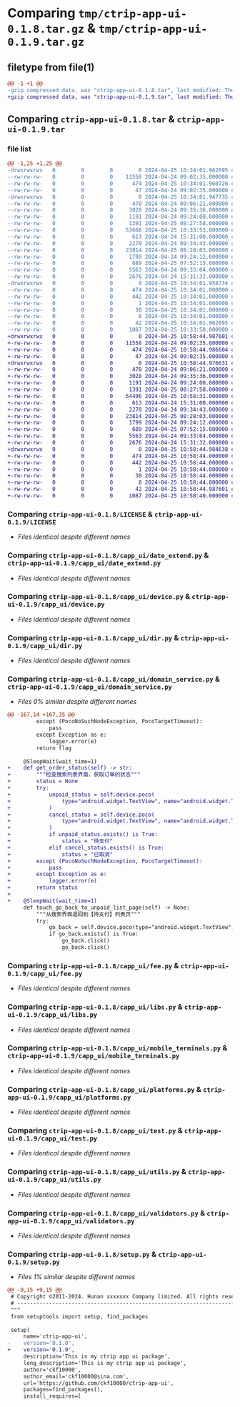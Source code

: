 # Comparing `tmp/ctrip-app-ui-0.1.8.tar.gz` & `tmp/ctrip-app-ui-0.1.9.tar.gz`

## filetype from file(1)

```diff
@@ -1 +1 @@
-gzip compressed data, was "ctrip-app-ui-0.1.8.tar", last modified: Thu Apr 25 10:34:01 2024, max compression
+gzip compressed data, was "ctrip-app-ui-0.1.9.tar", last modified: Thu Apr 25 10:58:44 2024, max compression
```

## Comparing `ctrip-app-ui-0.1.8.tar` & `ctrip-app-ui-0.1.9.tar`

### file list

```diff
@@ -1,25 +1,25 @@
-drwxrwxrwx   0        0        0        0 2024-04-25 10:34:01.962695 ctrip-app-ui-0.1.8/
--rw-rw-rw-   0        0        0    11558 2024-04-24 09:02:35.000000 ctrip-app-ui-0.1.8/LICENSE
--rw-rw-rw-   0        0        0      474 2024-04-25 10:34:01.960726 ctrip-app-ui-0.1.8/PKG-INFO
--rw-rw-rw-   0        0        0       47 2024-04-24 09:02:35.000000 ctrip-app-ui-0.1.8/README.md
-drwxrwxrwx   0        0        0        0 2024-04-25 10:34:01.947735 ctrip-app-ui-0.1.8/capp_ui/
--rw-rw-rw-   0        0        0      470 2024-04-24 09:06:21.000000 ctrip-app-ui-0.1.8/capp_ui/__init__.py
--rw-rw-rw-   0        0        0     3028 2024-04-24 09:35:36.000000 ctrip-app-ui-0.1.8/capp_ui/date_extend.py
--rw-rw-rw-   0        0        0     1191 2024-04-24 09:24:00.000000 ctrip-app-ui-0.1.8/capp_ui/device.py
--rw-rw-rw-   0        0        0     1391 2024-04-25 08:27:58.000000 ctrip-app-ui-0.1.8/capp_ui/dir.py
--rw-rw-rw-   0        0        0    53666 2024-04-25 10:33:53.000000 ctrip-app-ui-0.1.8/capp_ui/domain_service.py
--rw-rw-rw-   0        0        0      613 2024-04-24 15:31:00.000000 ctrip-app-ui-0.1.8/capp_ui/fee.py
--rw-rw-rw-   0        0        0     2270 2024-04-24 09:34:43.000000 ctrip-app-ui-0.1.8/capp_ui/libs.py
--rw-rw-rw-   0        0        0    23814 2024-04-25 08:28:03.000000 ctrip-app-ui-0.1.8/capp_ui/mobile_terminals.py
--rw-rw-rw-   0        0        0     1799 2024-04-24 09:24:12.000000 ctrip-app-ui-0.1.8/capp_ui/platforms.py
--rw-rw-rw-   0        0        0      689 2024-04-25 07:52:15.000000 ctrip-app-ui-0.1.8/capp_ui/test.py
--rw-rw-rw-   0        0        0     5563 2024-04-24 09:33:04.000000 ctrip-app-ui-0.1.8/capp_ui/utils.py
--rw-rw-rw-   0        0        0     2676 2024-04-24 15:31:32.000000 ctrip-app-ui-0.1.8/capp_ui/validators.py
-drwxrwxrwx   0        0        0        0 2024-04-25 10:34:01.958734 ctrip-app-ui-0.1.8/ctrip_app_ui.egg-info/
--rw-rw-rw-   0        0        0      474 2024-04-25 10:34:01.000000 ctrip-app-ui-0.1.8/ctrip_app_ui.egg-info/PKG-INFO
--rw-rw-rw-   0        0        0      442 2024-04-25 10:34:01.000000 ctrip-app-ui-0.1.8/ctrip_app_ui.egg-info/SOURCES.txt
--rw-rw-rw-   0        0        0        1 2024-04-25 10:34:01.000000 ctrip-app-ui-0.1.8/ctrip_app_ui.egg-info/dependency_links.txt
--rw-rw-rw-   0        0        0       30 2024-04-25 10:34:01.000000 ctrip-app-ui-0.1.8/ctrip_app_ui.egg-info/requires.txt
--rw-rw-rw-   0        0        0        8 2024-04-25 10:34:01.000000 ctrip-app-ui-0.1.8/ctrip_app_ui.egg-info/top_level.txt
--rw-rw-rw-   0        0        0       42 2024-04-25 10:34:01.962695 ctrip-app-ui-0.1.8/setup.cfg
--rw-rw-rw-   0        0        0     1087 2024-04-25 10:33:58.000000 ctrip-app-ui-0.1.8/setup.py
+drwxrwxrwx   0        0        0        0 2024-04-25 10:58:44.987601 ctrip-app-ui-0.1.9/
+-rw-rw-rw-   0        0        0    11558 2024-04-24 09:02:35.000000 ctrip-app-ui-0.1.9/LICENSE
+-rw-rw-rw-   0        0        0      474 2024-04-25 10:58:44.986604 ctrip-app-ui-0.1.9/PKG-INFO
+-rw-rw-rw-   0        0        0       47 2024-04-24 09:02:35.000000 ctrip-app-ui-0.1.9/README.md
+drwxrwxrwx   0        0        0        0 2024-04-25 10:58:44.976631 ctrip-app-ui-0.1.9/capp_ui/
+-rw-rw-rw-   0        0        0      470 2024-04-24 09:06:21.000000 ctrip-app-ui-0.1.9/capp_ui/__init__.py
+-rw-rw-rw-   0        0        0     3028 2024-04-24 09:35:36.000000 ctrip-app-ui-0.1.9/capp_ui/date_extend.py
+-rw-rw-rw-   0        0        0     1191 2024-04-24 09:24:00.000000 ctrip-app-ui-0.1.9/capp_ui/device.py
+-rw-rw-rw-   0        0        0     1391 2024-04-25 08:27:58.000000 ctrip-app-ui-0.1.9/capp_ui/dir.py
+-rw-rw-rw-   0        0        0    54496 2024-04-25 10:58:31.000000 ctrip-app-ui-0.1.9/capp_ui/domain_service.py
+-rw-rw-rw-   0        0        0      613 2024-04-24 15:31:00.000000 ctrip-app-ui-0.1.9/capp_ui/fee.py
+-rw-rw-rw-   0        0        0     2270 2024-04-24 09:34:43.000000 ctrip-app-ui-0.1.9/capp_ui/libs.py
+-rw-rw-rw-   0        0        0    23814 2024-04-25 08:28:03.000000 ctrip-app-ui-0.1.9/capp_ui/mobile_terminals.py
+-rw-rw-rw-   0        0        0     1799 2024-04-24 09:24:12.000000 ctrip-app-ui-0.1.9/capp_ui/platforms.py
+-rw-rw-rw-   0        0        0      689 2024-04-25 07:52:15.000000 ctrip-app-ui-0.1.9/capp_ui/test.py
+-rw-rw-rw-   0        0        0     5563 2024-04-24 09:33:04.000000 ctrip-app-ui-0.1.9/capp_ui/utils.py
+-rw-rw-rw-   0        0        0     2676 2024-04-24 15:31:32.000000 ctrip-app-ui-0.1.9/capp_ui/validators.py
+drwxrwxrwx   0        0        0        0 2024-04-25 10:58:44.984638 ctrip-app-ui-0.1.9/ctrip_app_ui.egg-info/
+-rw-rw-rw-   0        0        0      474 2024-04-25 10:58:44.000000 ctrip-app-ui-0.1.9/ctrip_app_ui.egg-info/PKG-INFO
+-rw-rw-rw-   0        0        0      442 2024-04-25 10:58:44.000000 ctrip-app-ui-0.1.9/ctrip_app_ui.egg-info/SOURCES.txt
+-rw-rw-rw-   0        0        0        1 2024-04-25 10:58:44.000000 ctrip-app-ui-0.1.9/ctrip_app_ui.egg-info/dependency_links.txt
+-rw-rw-rw-   0        0        0       30 2024-04-25 10:58:44.000000 ctrip-app-ui-0.1.9/ctrip_app_ui.egg-info/requires.txt
+-rw-rw-rw-   0        0        0        8 2024-04-25 10:58:44.000000 ctrip-app-ui-0.1.9/ctrip_app_ui.egg-info/top_level.txt
+-rw-rw-rw-   0        0        0       42 2024-04-25 10:58:44.987601 ctrip-app-ui-0.1.9/setup.cfg
+-rw-rw-rw-   0        0        0     1087 2024-04-25 10:58:40.000000 ctrip-app-ui-0.1.9/setup.py
```

### Comparing `ctrip-app-ui-0.1.8/LICENSE` & `ctrip-app-ui-0.1.9/LICENSE`

 * *Files identical despite different names*

### Comparing `ctrip-app-ui-0.1.8/capp_ui/date_extend.py` & `ctrip-app-ui-0.1.9/capp_ui/date_extend.py`

 * *Files identical despite different names*

### Comparing `ctrip-app-ui-0.1.8/capp_ui/device.py` & `ctrip-app-ui-0.1.9/capp_ui/device.py`

 * *Files identical despite different names*

### Comparing `ctrip-app-ui-0.1.8/capp_ui/dir.py` & `ctrip-app-ui-0.1.9/capp_ui/dir.py`

 * *Files identical despite different names*

### Comparing `ctrip-app-ui-0.1.8/capp_ui/domain_service.py` & `ctrip-app-ui-0.1.9/capp_ui/domain_service.py`

 * *Files 0% similar despite different names*

```diff
@@ -167,14 +167,35 @@
         except (PocoNoSuchNodeException, PocoTargetTimeout):
             pass
         except Exception as e:
             logger.error(e)
         return flag
 
     @SleepWait(wait_time=1)
+    def get_order_status(self) -> str:
+        """检查搜索列表界面，获取订单的状态"""
+        status = None
+        try:
+            unpaid_status = self.device.poco(
+                type="android.widget.TextView", name="android.widget.TextView", text="去支付"
+            )
+            cancel_status = self.device.poco(
+                type="android.widget.TextView", name="android.widget.TextView", text="已取消"
+            )
+            if unpaid_status.exists() is True:
+                status = "待支付"
+            elif cancel_status.exists() is True:
+                status = "已取消"
+        except (PocoNoSuchNodeException, PocoTargetTimeout):
+            pass
+        except Exception as e:
+            logger.error(e)
+        return status
+
+    @SleepWait(wait_time=1)
     def touch_go_back_to_unpaid_list_page(self) -> None:
         """从搜索界面退回到【待支付】列表页"""
         try:
             go_back = self.device.poco(type="android.widget.TextView", name="icon_back")
             if go_back.exists() is True:
                 go_back.click()
                 go_back.click()
```

### Comparing `ctrip-app-ui-0.1.8/capp_ui/fee.py` & `ctrip-app-ui-0.1.9/capp_ui/fee.py`

 * *Files identical despite different names*

### Comparing `ctrip-app-ui-0.1.8/capp_ui/libs.py` & `ctrip-app-ui-0.1.9/capp_ui/libs.py`

 * *Files identical despite different names*

### Comparing `ctrip-app-ui-0.1.8/capp_ui/mobile_terminals.py` & `ctrip-app-ui-0.1.9/capp_ui/mobile_terminals.py`

 * *Files identical despite different names*

### Comparing `ctrip-app-ui-0.1.8/capp_ui/platforms.py` & `ctrip-app-ui-0.1.9/capp_ui/platforms.py`

 * *Files identical despite different names*

### Comparing `ctrip-app-ui-0.1.8/capp_ui/test.py` & `ctrip-app-ui-0.1.9/capp_ui/test.py`

 * *Files identical despite different names*

### Comparing `ctrip-app-ui-0.1.8/capp_ui/utils.py` & `ctrip-app-ui-0.1.9/capp_ui/utils.py`

 * *Files identical despite different names*

### Comparing `ctrip-app-ui-0.1.8/capp_ui/validators.py` & `ctrip-app-ui-0.1.9/capp_ui/validators.py`

 * *Files identical despite different names*

### Comparing `ctrip-app-ui-0.1.8/setup.py` & `ctrip-app-ui-0.1.9/setup.py`

 * *Files 1% similar despite different names*

```diff
@@ -9,15 +9,15 @@
 # Copyright ©2011-2024. Hunan xxxxxxx Company limited. All rights reserved.
 # ---------------------------------------------------------------------------------------------------------
 """
 from setuptools import setup, find_packages
 
 setup(
     name='ctrip-app-ui',
-    version='0.1.8',
+    version='0.1.9',
     description='This is my ctrip app ui package',
     long_description='This is my ctrip app ui package',
     author='ckf10000',
     author_email='ckf10000@sina.com',
     url='https://github.com/ckf10000/ctrip-app-ui',
     packages=find_packages(),
     install_requires=[
```

